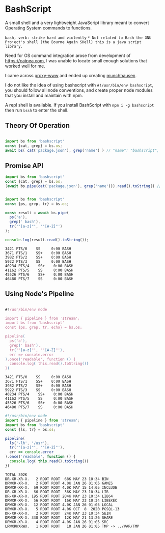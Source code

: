 # BashScript
A small shell and a very lightweight JavaScript library meant to convert Operating System commands to functions.

```bash, verb: strike hard and violently``` 
```* Not related to Bash the GNU Project's shell (the Bourne Again SHell) this is a java script library.```

Need for OS command integration arose from development of https://catpea.com,
I was unable to locate small enough solutions that worked well for me.

I came across [proxy-www](https://github.com/justjavac/proxy-www)
and ended up creating [munchhausen](https://github.com/catpea/munchhausen).

I do not like the idea of using bashscript with ```#!/usr/bin/env bashscript```,
you should follow all node conventions, and create proper node modules that you install and maintain with npm.

A repl shell is available.
If you install BashScript with ```npm i -g bashscript``` then run ```bssh``` to enter the shell.

## Theory Of Operation

```JavaScript

import bs from 'bashscript'
const {cat, grep} = bs.os;
await bs( cat('package.json'), grep('name') ) // "name": "bashscript",

```

## Promise API

```JavaScript
import bs from 'bashscript'
const {cat, grep} = bs.os;
(await bs.pipe(cat('package.json'), grep('name'))).read().toString() // "name": "bashscript",
```

```JavaScript

import bs from 'bashscript'
const {ps, grep, tr} = bs.os;

const result = await bs.pipe(
  ps('a'),
  grep(' bash'),
  tr('"[a-z]"', '"[A-Z]"')
);

console.log(result.read().toString());

```

```shell
3421 PTS/0    SS     0:00 BASH
3671 PTS/1    SS+    0:00 BASH
3982 PTS/2    SS+    0:00 BASH
5922 PTS/3    SS     0:00 BASH
40234 PTS/4    SS+    0:00 BASH
41162 PTS/5    SS     0:00 BASH
45526 PTS/6    SS+    0:00 BASH
46480 PTS/7    SS     0:00 BASH

```

## Using Node's Pipeline

```JavaScript

#!/usr/bin/env node

import { pipeline } from 'stream';
import bs from 'bashscript'
const {ps, grep, tr, echo} = bs.os;

pipeline(
  ps('a'),
  grep(' bash'),
  tr('"[a-z]"', '"[A-Z]"'),
  err => console.error
).once('readable', function () {
  console.log( this.read().toString())
})

```

```shell
3421 PTS/0    SS     0:00 BASH
3671 PTS/1    SS+    0:00 BASH
3982 PTS/2    SS+    0:00 BASH
5922 PTS/3    SS     0:00 BASH
40234 PTS/4    SS+    0:00 BASH
41162 PTS/5    SS     0:00 BASH
45526 PTS/6    SS+    0:00 BASH
46480 PTS/7    SS     0:00 BASH

```

```JavaScript
#!/usr/bin/env node
import { pipeline } from 'stream';
import bs from 'bashscript'
const {ls, tr} = bs.os;

pipeline(
  ls('-lh', '/usr'),
  tr('"[a-z]"', '"[A-Z]"'),
  err => console.error
).once('readable', function () {
  console.log( this.read().toString())
})


```

```shell
TOTAL 392K
DR-XR-XR-X.   2 ROOT ROOT  68K MAY 23 10:34 BIN
DRWXR-XR-X.   2 ROOT ROOT 4.0K JAN 26 01:05 GAMES
DRWXR-XR-X.  69 ROOT ROOT 4.0K MAY 15 14:05 INCLUDE
DR-XR-XR-X.  66 ROOT ROOT  36K MAY 23 10:34 LIB
DR-XR-XR-X. 195 ROOT ROOT 204K MAY 23 10:34 LIB64
DRWXR-XR-X.  56 ROOT ROOT  16K MAY 23 10:34 LIBEXEC
DRWXR-XR-X.  12 ROOT ROOT 4.0K JAN 26 01:05 LOCAL
DRWXR-XR-X.   5 ROOT ROOT 4.0K OCT  8  2020 PGSQL-13
DR-XR-XR-X.   2 ROOT ROOT  24K MAY 23 10:34 SBIN
DRWXR-XR-X. 338 ROOT ROOT  12K MAY 21 13:26 SHARE
DRWXR-XR-X.   4 ROOT ROOT 4.0K JAN 26 01:05 SRC
LRWXRWXRWX.   1 ROOT ROOT   10 JAN 26 01:05 TMP -> ../VAR/TMP


```
